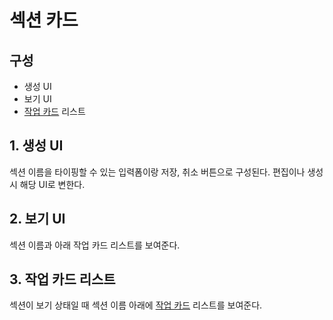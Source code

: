 # 섹션 카드
## 구성
- 생성 UI
- 보기 UI
- [작업 카드](task_card.md) 리스트

## 1. 생성 UI
섹션 이름을 타이핑할 수 있는 입력폼이랑 저장, 취소 버튼으로 구성된다.
편집이나 생성 시 해당 UI로 변한다.
## 2. 보기 UI
섹션 이름과 아래 작업 카드 리스트를 보여준다.
## 3. 작업 카드 리스트
섹션이 보기 상태일 때 섹션 이름 아래에 [작업 카드](task_card.md) 리스트를 보여준다.